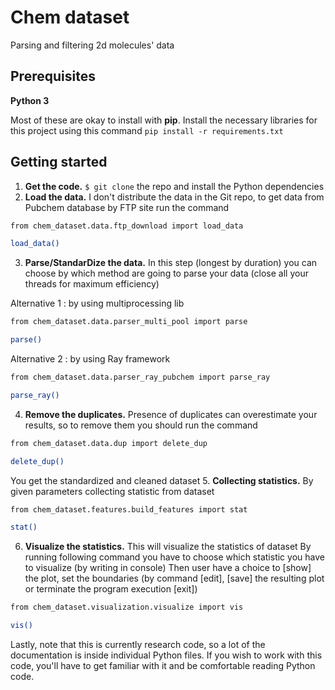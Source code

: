 Chem dataset
==============================

Parsing and filtering 2d molecules' data

## Prerequisites
**Python 3**

Most of these are okay to install with **pip**. Install the necessary libraries for this project using this command
`pip install -r requirements.txt`

## Getting started

1. **Get the code.**
`$ git clone` the repo and install the Python dependencies
2. **Load the data.**
I don't distribute the data in the Git repo, to get data from Pubchem database by FTP site run the command

```sh
from chem_dataset.data.ftp_download import load_data

load_data()
```

3. **Parse/StandarDize the data.**
In this step (longest by duration) you can choose by which method are going to parse your data (close all your threads for maximum efficiency)

Alternative 1 : by using multiprocessing lib 

```sh
from chem_dataset.data.parser_multi_pool import parse

parse()
```

Alternative 2 : by using Ray framework 
```sh
from chem_dataset.data.parser_ray_pubchem import parse_ray

parse_ray()
```

4. **Remove the duplicates.**
Presence of duplicates can overestimate your results, so to remove them you should run the command

```sh
from chem_dataset.data.dup import delete_dup

delete_dup()
```

You get the standardized and cleaned dataset
5. **Collecting statistics.**
By given parameters collecting statistic from dataset

```sh
from chem_dataset.features.build_features import stat

stat()
```

6. **Visualize the statistics.**
This will visualize the statistics of dataset
By running following command you have to choose which statistic you have to visualize (by writing in console)
Then user have a choice to [show] the plot, set the boundaries (by command [edit], [save] the resulting plot or terminate the program execution [exit])

```sh
from chem_dataset.visualization.visualize import vis

vis()
```

Lastly, note that this is currently research code, so a lot of the documentation is inside individual Python files. If you wish to work with this code, you'll have to get familiar with it and be comfortable reading Python code.
